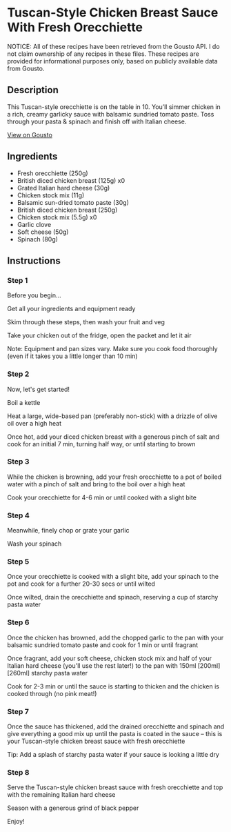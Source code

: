 # Tuscan-Style Chicken Breast Sauce With Fresh Orecchiette

NOTICE: All of these recipes have been retrieved from the Gousto API. I do not claim ownership of any recipes in these files. These recipes are provided for informational purposes only, based on publicly available data from Gousto.

## Description

This Tuscan-style orecchiette is on the table in 10. You’ll simmer chicken in a rich, creamy garlicky sauce with balsamic sundried tomato paste. Toss through your pasta & spinach and finish off with Italian cheese. 

[View on Gousto](https://www.gousto.co.uk/recipes/cookbook/creamy-tuscan-style-chicken-breast-sauce-with-fresh-tagliatelle)

## Ingredients

- Fresh orecchiette (250g)
- British diced chicken breast (125g) x0
- Grated Italian hard cheese (30g)
- Chicken stock mix (11g)
- Balsamic sun-dried tomato paste (30g)
- British diced chicken breast (250g)
- Chicken stock mix (5.5g) x0
- Garlic clove
- Soft cheese (50g)
- Spinach (80g)

## Instructions


### Step 1

Before you begin...

Get all your ingredients and equipment ready

Skim through these steps, then wash your fruit and veg

Take your chicken out of the fridge, open the packet and let it air

Note: Equipment and pan sizes vary. Make sure you cook food thoroughly (even if it takes you a little longer than 10 min)


### Step 2

Now, let's get started!

Boil a kettle

Heat a large, wide-based pan (preferably non-stick) with a drizzle of olive oil over a high heat

Once hot, add your diced chicken breast with a generous pinch of salt and cook for an initial 7 min, turning half way, or until starting to brown


### Step 3

While the chicken is browning, add your fresh orecchiette to a pot of boiled water with a pinch of salt and bring to the boil over a high heat

Cook your orecchiette for 4-6 min or until cooked with a slight bite


### Step 4

Meanwhile, finely chop or grate your garlic

Wash your spinach


### Step 5

Once your orecchiette is cooked with a slight bite, add your spinach to the pot and cook for a further 20-30 secs or until wilted

Once wilted, drain the orecchiette and spinach, reserving a cup of starchy pasta water


### Step 6

Once the chicken has browned, add the chopped garlic to the pan with your balsamic sundried tomato paste and cook for 1 min or until fragrant

Once fragrant, add your soft cheese, chicken stock mix and half of your Italian hard cheese (you'll use the rest later!) to the pan with 150ml <span class="text-purple">[200ml]</span> <span class="text-danger">[260ml]</span> starchy pasta water

Cook for 2-3 min or until the sauce is starting to thicken and the chicken is cooked through (no pink meat!)


### Step 7

Once the sauce has thickened, add the drained orecchiette and spinach and give everything a good mix up until the pasta is coated in the sauce – this is your Tuscan-style chicken breast sauce with fresh orecchiette

Tip: Add a splash of starchy pasta water if your sauce is looking a little dry

### Step 8

Serve the Tuscan-style chicken breast sauce with fresh orecchiette and top with the remaining Italian hard cheese

Season with a generous grind of black pepper

Enjoy!

